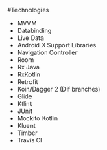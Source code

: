 #Technologies

- MVVM
- Databinding
- Live Data
- Android X Support Libraries
- Navigation Controller
- Room
- Rx Java
- RxKotlin
- Retrofit
- Koin/Dagger 2 (Dif branches)
- Glide
- Ktlint
- JUnit
- Mockito Kotlin
- Kluent
- Timber
- Travis CI
